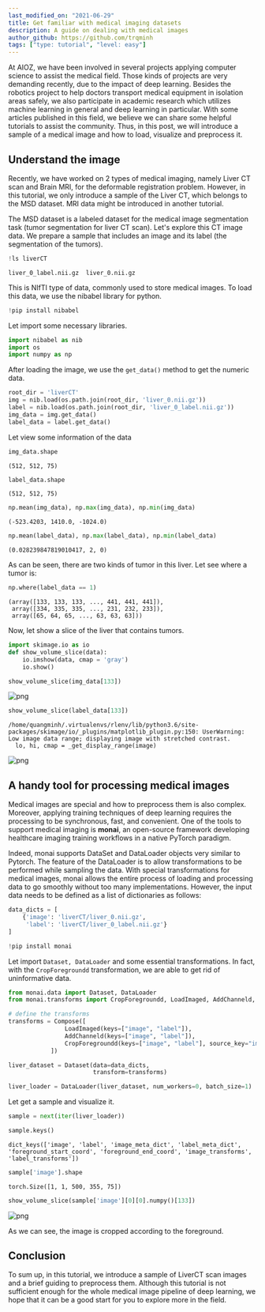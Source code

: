 ```yaml
---
last_modified_on: "2021-06-29"
title: Get familiar with medical imaging datasets
description: A guide on dealing with medical images
author_github: https://github.com/trqminh
tags: ["type: tutorial", "level: easy"]
---
```

At AIOZ, we have been involved in several projects applying computer science to assist the medical field. Those kinds of projects are very demanding recently, due to the impact of deep learning. Besides the robotics project to help doctors transport medical equipment in isolation areas safely, we also participate in academic research which utilizes machine learning in general and deep learning in particular. With some articles published in this field, we believe we can share some helpful tutorials to assist the community. Thus, in this post, we will introduce a sample of a medical image and how to load, visualize and preprocess it.


## Understand the image
Recently, we have worked on 2 types of medical imaging, namely Liver CT scan and Brain MRI, for the deformable registration problem. However, in this tutorial, we only introduce a sample of the Liver CT, which belongs to the MSD dataset. MRI data might be introduced in another tutorial.

The MSD dataset is a labeled dataset for the medical image segmentation task (tumor segmentation for liver CT scan). Let's explore this CT image data. We prepare a sample that includes an image and its label (the segmentation of the tumors).


```python
!ls liverCT
```
```
liver_0_label.nii.gz  liver_0.nii.gz
```



This is NIfTI type of data, commonly used to store medical images. To load this data, we use the nibabel library for python.


```python
!pip install nibabel
```

Let import some necessary libraries.


```python
import nibabel as nib
import os
import numpy as np
```

After loading the image, we use the `get_data()` method to get the numeric data.


```python
root_dir = 'liverCT'
img = nib.load(os.path.join(root_dir, 'liver_0.nii.gz'))
label = nib.load(os.path.join(root_dir, 'liver_0_label.nii.gz'))
img_data = img.get_data()
label_data = label.get_data()
```

Let view some information of the data


```python
img_data.shape
```




    (512, 512, 75)




```python
label_data.shape
```




    (512, 512, 75)




```python
np.mean(img_data), np.max(img_data), np.min(img_data)
```




    (-523.4203, 1410.0, -1024.0)




```python
np.mean(label_data), np.max(label_data), np.min(label_data)
```




    (0.028239847819010417, 2, 0)



As can be seen, there are two kinds of tumor in this liver. Let see where a tumor is:


```python
np.where(label_data == 1)
```




    (array([133, 133, 133, ..., 441, 441, 441]),
     array([334, 335, 335, ..., 231, 232, 233]),
     array([65, 64, 65, ..., 63, 63, 63]))



Now, let show a slice of the liver that contains tumors.


```python
import skimage.io as io
def show_volume_slice(data):
    io.imshow(data, cmap = 'gray')
    io.show()
```


```python
show_volume_slice(img_data[133])
```



![png](https://vision.aioz.io/thumbnail/a4e2ddb712c94906b9e9/1024/output_18_0.png)




```python
show_volume_slice(label_data[133])
```

    /home/quangminh/.virtualenvs/rlenv/lib/python3.6/site-packages/skimage/io/_plugins/matplotlib_plugin.py:150: UserWarning: Low image data range; displaying image with stretched contrast.
      lo, hi, cmap = _get_display_range(image)




![png](https://vision.aioz.io/thumbnail/68090bb801de4f2986ea/1024/output_19_1.png)



## A handy tool for processing medical images
Medical images are special and how to preprocess them is also complex. Moreover, applying training techniques of deep learning requires the processing to be synchronous, fast, and convenient. One of the tools to support medical imaging is **monai**, an open-source framework developing healthcare imaging training workflows in a native PyTorch paradigm.

Indeed, monai supports DataSet and DataLoader objects very similar to Pytorch. The feature of the DataLoader is to allow transformations to be performed while sampling the data. With special transformations for medical images, monai allows the entire process of loading and processing data to go smoothly without too many implementations. However, the input data needs to be defined as a list of dictionaries as follows:


```python
data_dicts = [
    {'image': 'liverCT/liver_0.nii.gz',
     'label': 'liverCT/liver_0_label.nii.gz'}
]
```


```python
!pip install monai
```

Let import `Dataset, DataLoader` and some essential transformations. In fact, with the `CropForegroundd` transformation, we are able to get rid of uninformative data.


```python
from monai.data import Dataset, DataLoader
from monai.transforms import CropForegroundd, LoadImaged, AddChanneld, Compose
```


```python
# define the transforms
transforms = Compose([
                LoadImaged(keys=["image", "label"]),
                AddChanneld(keys=["image", "label"]),
                CropForegroundd(keys=["image", "label"], source_key="image")
            ])
```


```python
liver_dataset = Dataset(data=data_dicts,
                        transform=transforms)
```


```python
liver_loader = DataLoader(liver_dataset, num_workers=0, batch_size=1)
```

Let get a sample and visualize it.


```python
sample = next(iter(liver_loader))
```


```python
sample.keys()
```




    dict_keys(['image', 'label', 'image_meta_dict', 'label_meta_dict', 'foreground_start_coord', 'foreground_end_coord', 'image_transforms', 'label_transforms'])




```python
sample['image'].shape
```




    torch.Size([1, 1, 500, 355, 75])




```python
show_volume_slice(sample['image'][0][0].numpy()[133])
```



![png](https://vision.aioz.io/thumbnail/443ce8b2b9294ad2aef2/1024/output_32_0.png)



As we can see, the image is cropped according to the foreground.

## Conclusion
To sum up, in this tutorial, we introduce a sample of LiverCT scan images and a brief guiding to preprocess them. Although this tutorial is not sufficient enough for the whole medical image pipeline of deep learning, we hope that it can be a good start for you to explore more in the field.
